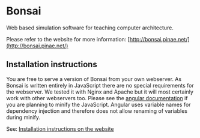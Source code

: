 Bonsai
======

Web based simulation software for teaching computer architecture.

Please refer to the website for more information: [http://bonsai.pinae.net/](http://bonsai.pinae.net/)

Installation instructions
-------------------------

You are free to serve a version of Bonsai from your own webserver. As Bonsai is written entirely in JavaScript there
are no special requirements for the webserver. We tested it with Nginx and Apache but it will most certainly work with
other webservers too. Please see the [angular documentation](https://docs.angularjs.org/tutorial/step_05) if you are
planning to minify the JavaScript. Angular uses variable names for dependency injection and therefore does not allow
renaming of variables during minify.

See: [Installation instructions on the website](http://bonsai.pinae.net/development/index.php#installation)
